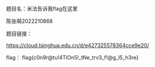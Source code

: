 题目名：米法告诉我flag在这里

陈张萌2022210868

题目链接：

https://cloud.tsinghua.edu.cn/d/e427325578364cce9e20/


flag：
flag{c0n9r@tu!4TlOn5!_tNe_trv3_f!@g_l5_h3re}